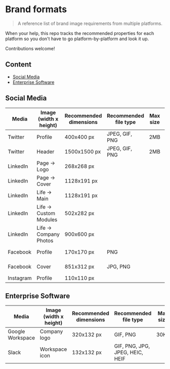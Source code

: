 # Brand formats

> A reference list of brand image requirements from multiple platforms.

When your help, this repo tracks the recommended properties for each platform so you don't have to go platform-by-platform and look it up.

Contributions welcome!

## Content

- [Social Media](#social-media)
- [Enterprise Software](#enterprise-software)

## Social Media

| Media | Image (width x height) | Recommended dimensions | Recommended file type | Max size | Source |
|---|---|---|---|---|---|
| Twitter | Profile | 400x400 px | JPEG, GIF, PNG | 2MB | [Twitter help](https://help.twitter.com/en/managing-your-account/common-issues-when-uploading-profile-photo) |
| Twitter | Header | 1500x1500 px | JPEG, GIF, PNG | 2MB | [Twitter help](https://help.twitter.com/en/managing-your-account/common-issues-when-uploading-profile-photo) |
| LinkedIn | Page -> Logo | 268x268 px |  |  | [LinkedIn help](https://www.linkedin.com/help/linkedin/answer/70781/image-specifications-for-your-linkedin-pages-and-career-pages?lang=en) |
| LinkedIn | Page -> Cover | 1128x191 px |  |  | [LinkedIn help](https://www.linkedin.com/help/linkedin/answer/70781/image-specifications-for-your-linkedin-pages-and-career-pages?lang=en) |
| LinkedIn | Life -> Main | 1128x191 px |  |  | [LinkedIn help](https://www.linkedin.com/help/linkedin/answer/70781/image-specifications-for-your-linkedin-pages-and-career-pages?lang=en) |
| LinkedIn | Life -> Custom Modules | 502x282 px |  |  | [LinkedIn help](https://www.linkedin.com/help/linkedin/answer/70781/image-specifications-for-your-linkedin-pages-and-career-pages?lang=en) |
| LinkedIn | Life -> Company Photos | 900x600 px |  |  | [LinkedIn help](https://www.linkedin.com/help/linkedin/answer/70781/image-specifications-for-your-linkedin-pages-and-career-pages?lang=en) |
| Facebook | Profile | 170x170 px | PNG |  | [Facebook help](https://www.facebook.com/help/125379114252045) |
| Facebook | Cover | 851x312 px | JPG, PNG |  | [Facebook help](https://www.facebook.com/help/125379114252045) |
| Instagram | Profile | 110x110 px | |  | [Snappa](https://blog.snappa.com/instagram-profile-picture-size/) |

## Enterprise Software

| Media | Image (width x height) | Recommended dimensions | Recommended file type | Max size | Source |
|---|---|---|---|---|---|
| Google Workspace | Company logo | 320x132 px | GIF, PNG | 30KB | [Google Workspace Admin help](https://support.google.com/a/answer/96474?hl=en) |
| Slack | Workspace icon | 132x132 px | GIF, PNG, JPG, JPEG, HEIC, HEIF |  | [Slack help](https://slack.com/intl/en-il/help/articles/204379773-Upload-a-Slack-icon), (Slack)[slack.com/customize/icon] |
